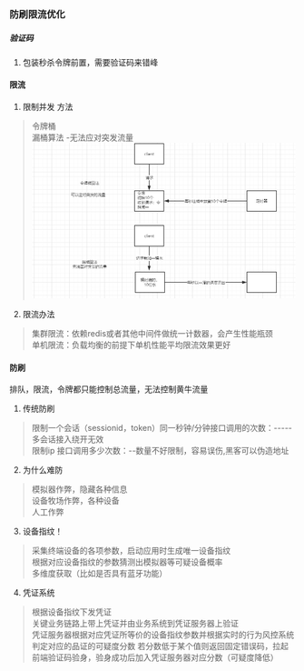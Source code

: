 ### 防刷限流优化

##### 验证码
1. 包装秒杀令牌前置，需要验证码来错峰

#### 限流
1. 限制并发 
方法
> 令牌桶 <br>
> 漏桶算法 -无法应对突发流量
![限流桶](./src/限流桶.png)

2. 限流办法
>集群限流：依赖redis或者其他中间件做统一计数器，会产生性能瓶颈<br>
>单机限流：负载均衡的前提下单机性能平均限流效果更好

#### 防刷
排队，限流，令牌都只能控制总流量，无法控制黄牛流量
1. 传统防刷
>限制一个会话（sessionid，token）同一秒钟/分钟接口调用的次数：-----多会话接入绕开无效<br>
>限制ip 接口调用多少次数：--数量不好限制，容易误伤,黑客可以伪造地址<br>

2. 为什么难防
>模拟器作弊，隐藏各种信息<br>
>设备牧场作弊，各种设备<br>
>人工作弊<br>

3. 设备指纹！
>采集终端设备的各项参数，启动应用时生成唯一设备指纹<br>
>根据对应设备指纹的参数猜测出模拟器等可疑设备概率<br>
>多维度获取（比如是否具有蓝牙功能）<br>

4. 凭证系统
>根据设备指纹下发凭证<br>
>关键业务链路上带上凭证并由业务系统到凭证服务器上验证<br>
>凭证服务器根据对应凭证所等价的设备指纹参数并根据实时的行为风控系统判定对应的品证的可疑度分数
>若分数低于某个值则返回固定错误码，拉起前端验证码验身，验身成功后加入凭证服务器对应分数（可疑度降低）
